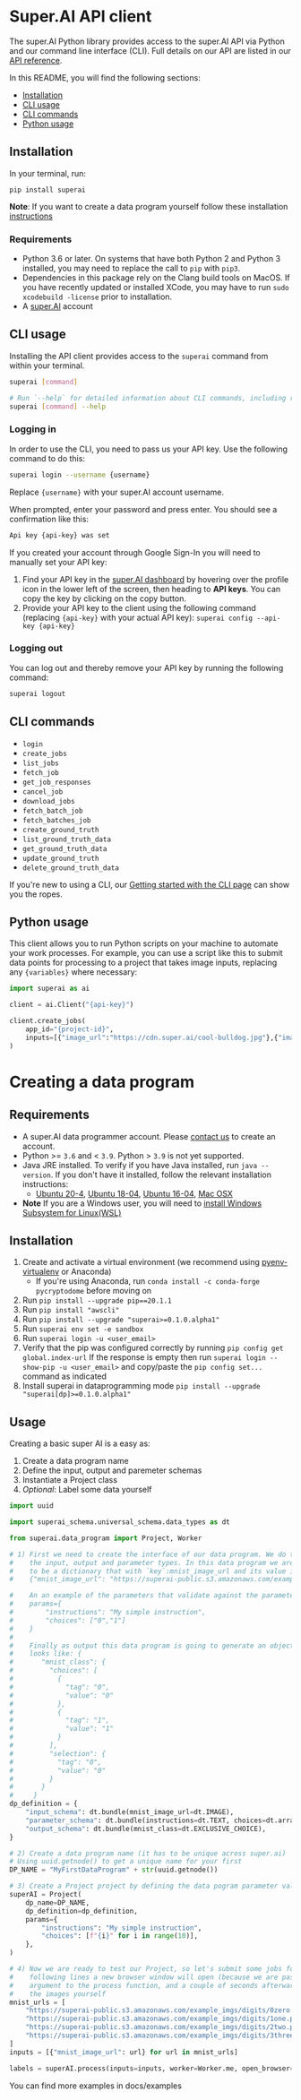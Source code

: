 # Super.AI API client

The super.AI Python library provides access to the super.AI API via Python and our command line interface (CLI). Full details on our API are listed in our [API reference](https://super.ai/reference).

In this README, you will find the following sections:

- [Installation](#installation)
- [CLI usage](#cli-usage)
- [CLI commands](#cli-commands)
- [Python usage](#python-usage)

## Installation

In your terminal, run:

```
pip install superai
```

**Note**: If you want to create a data program yourself follow these installation [instructions](#Creating-a-data-program)

### Requirements

- Python 3.6 or later. On systems that have both Python 2 and Python 3 installed, you may need to replace the call to `pip` with `pip3`.
- Dependencies in this package rely on the Clang build tools on MacOS. If you have recently updated or installed XCode, you may have to run `sudo xcodebuild -license` prior to installation.
- A [super.AI](https://super.ai/) account

## CLI usage

Installing the API client provides access to the `superai` command from within your terminal.

```bash
superai [command]

# Run `--help` for detailed information about CLI commands, including required and optional flags
superai [command] --help
```

### Logging in

In order to use the CLI, you need to pass us your API key. Use the following command to do this:

```bash
superai login --username {username}
```

Replace `{username}` with your super.AI account username.

When prompted, enter your password and press enter. You should see a confirmation like this:

```bash
Api key {api-key} was set
```

If you created your account through Google Sign-In you will need to manually set your API key:

1. Find your API key in the [super.AI dashboard](https://super.ai/dashboard/) by hovering over the profile icon in the lower left of the screen, then heading to **API keys**. You can copy the key by clicking on the copy button.
2. Provide your API key to the client using the following command (replacing `{api-key}` with your actual API key): `superai config --api-key {api-key}`

### Logging out

You can log out and thereby remove your API key by running the following command:

```bash
superai logout
```

## CLI commands

- `login`
- `create_jobs`
- `list_jobs`
- `fetch_job`
- `get_job_responses`
- `cancel_job`
- `download_jobs`
- `fetch_batch_job`
- `fetch_batches_job`
- `create_ground_truth`
- `list_ground_truth_data`
- `get_ground_truth_data`
- `update_ground_truth`
- `delete_ground_truth_data`

If you're new to using a CLI, our [Getting started with the CLI page](https://super.ai/docs/getting-started-with-the-cli) can show you the ropes.

## Python usage

This client allows you to run Python scripts on your machine to automate your work processes. For example, you can use a script like this to submit data points for processing to a project that takes image inputs, replacing any `{variables}` where necessary:

```python
import superai as ai

client = ai.Client("{api-key}")

client.create_jobs(
    app_id="{project-id}",
    inputs=[{"image_url":"https://cdn.super.ai/cool-bulldog.jpg"},{"image_url":"https://cdn.super.ai/hot-dog-01.jpeg"}]
)
```

# Creating a data program

## Requirements
  - A super.AI data programmer account. Please [contact us](mailto:dataprogrammer@super.ai) to create an account.
  - Python >= `3.6` and < `3.9`. Python > `3.9` is not yet supported.
  - Java JRE installed. To verify if you have Java installed, run `java --version`. If you don't have it installed, follow the relevant installation instructions:
     - [Ubuntu 20-4](https://linoxide.com/ubuntu-how-to/install-java-ubuntu-20-04/),
       [Ubuntu 18-04](https://www.digitalocean.com/community/tutorials/how-to-install-java-with-apt-on-ubuntu-18-04),
       [Ubuntu 16-04](https://www.atlantic.net/hipaa-compliant-hosting/how-to-install-java-jre-jdk-ubuntu-16-04/),
       [Mac OSX](https://www.java.com/en/download/apple.jsp)
  - **Note** If you are a Windows user, you will need to [install Windows Subsystem for Linux(WSL)](https://docs.microsoft.com/en-us/windows/wsl/install-win10#manual-installation-steps)

## Installation  
  1. Create and activate a virtual environment (we recommend using [pyenv-virtualenv](https://github.com/pyenv/pyenv-virtualenv) or Anaconda)
     - If you're using Anaconda, run `conda install -c conda-forge pycryptodome` before moving on
  2. Run `pip install --upgrade pip==20.1.1`
  3. Run `pip install "awscli"`
  4. Run `pip install --upgrade "superai>=0.1.0.alpha1"`
  5. Run `superai env set -e sandbox` 
  6. Run `superai login -u <user_email>`
  7. Verify that the pip was configured correctly by running `pip config get global.index-url`
     If the response is empty then run `superai login --show-pip -u <user_email>` and copy/paste the 
     `pip config set...` command as indicated
  8. Install superai in dataprogramming mode `pip install --upgrade "superai[dp]>=0.1.0.alpha1"`

## Usage

Creating a basic super AI is a easy as:
  1. Create a data program name
  2. Define the input, output and paremeter schemas
  3. Instantiate a Project class
  4. *Optional*: Label some data yourself

```python
import uuid

import superai_schema.universal_schema.data_types as dt

from superai.data_program import Project, Worker

# 1) First we need to create the interface of our data program. We do this using schemas that define
#    the input, output and parameter types. In this data program we are specifying that its input has
#    to be a dictionary that with `key`:mnist_image_url and its value is an image url e.g. 
#    {"mnist_image_url": "https://superai-public.s3.amazonaws.com/example_imgs/digits/0zero.png"}.

#    An an example of the parameters that validate against the parameters schema is:
#    params={
#        "instructions": "My simple instruction",
#        "choices": ["0","1"]
#    }
#    
#    Finally as output this data program is going to generate an object of type exclusive choice that 
#    looks like: {
#       "mnist_class": {
#         "choices": [
#           {
#             "tag": "0",
#             "value": "0"
#           },
#           {
#             "tag": "1",
#             "value": "1"
#           }
#         ],
#         "selection": {
#           "tag": "0",
#           "value": "0"
#         }
#       }
#     }
dp_definition = {
    "input_schema": dt.bundle(mnist_image_url=dt.IMAGE),
    "parameter_schema": dt.bundle(instructions=dt.TEXT, choices=dt.array_to_schema(dt.TEXT, 0)),
    "output_schema": dt.bundle(mnist_class=dt.EXCLUSIVE_CHOICE),
}

# 2) Create a data program name (it has to be unique across super.ai)
# Using uuid.getnode() to get a unique name for your first 
DP_NAME = "MyFirstDataProgram" + str(uuid.getnode())

# 3) Create a Project project by defining the data pogram parameter values
superAI = Project(
    dp_name=DP_NAME,
    dp_definition=dp_definition,
    params={
        "instructions": "My simple instruction",
        "choices": [f"{i}" for i in range(10)],
    },
)

# 4) Now we are ready to test our Project, so let's submit some jobs for processing. One you run the 
#    following lines a new browser window will open (because we are passing `open_browser=True` as an 
#    argument to the process function, and a couple of seconds afterwards you should be able to annotate
#    the images yourself
mnist_urls = [
    "https://superai-public.s3.amazonaws.com/example_imgs/digits/0zero.png",
    "https://superai-public.s3.amazonaws.com/example_imgs/digits/1one.png",
    "https://superai-public.s3.amazonaws.com/example_imgs/digits/2two.png",
    "https://superai-public.s3.amazonaws.com/example_imgs/digits/3three.png",
]
inputs = [{"mnist_image_url": url} for url in mnist_urls]

labels = superAI.process(inputs=inputs, worker=Worker.me, open_browser=True)
```

You can find more examples in docs/examples

